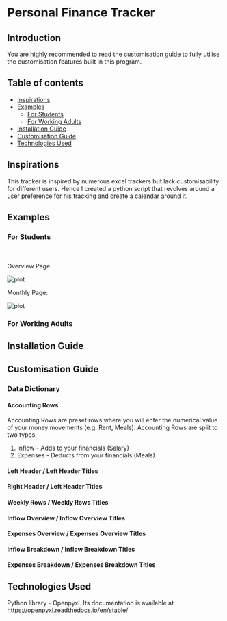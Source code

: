 # Personal Finance Tracker



## Introduction

You are highly recommended to read the customisation guide to fully utilise the customisation features built in this program.





## Table of contents
- [Inspirations](#inspirations)
- [Examples](#examples)
    - [For Students](#for-students)
    - [For Working Adults](#for-working-adults)
- [Installation Guide](#installation-guide)
- [Customisation Guide](#customisation-guide)
- [Technologies Used](#technologies-used)



## Inspirations

This tracker is inspired by numerous excel trackers but lack customisability for different users. Hence I created a python script that revolves around a user preference for his tracking and create a calendar around it.


## Examples


### For Students
<br /><br />
Overview Page:

![plot](https://github.com/LimJiaEarn/PersonalFinanceTracker/blob/main/README_docs/Student%20Sample%20Overview.PNG)


Monthly Page:

![plot](https://github.com/LimJiaEarn/PersonalFinanceTracker/blob/main/README_docs/Student%20Sample%20Monthly.PNG)


### For Working Adults




## Installation Guide






## Customisation Guide 

### Data Dictionary

#### Accounting Rows
Accounting Rows are preset rows where you will enter the numerical value of your money movements (e.g. Rent, Meals).
Accounting Rows are split to two types
1) Inflow - Adds to your financials (Salary)
2) Expenses - Deducts from your financials (Meals)

#### Left Header / Left Header Titles


#### Right Header  / Left Header Titles


#### Weekly Rows / Weekly Rows Titles


#### Inflow Overview / Inflow Overview Titles

#### Expenses Overview / Expenses Overview Titles

#### Inflow Breakdown / Inflow Breakdown Titles

#### Expenses Breakdown / Expenses Breakdown Titles










## Technologies Used
Python library - Openpyxl. Its documentation is available at https://openpyxl.readthedocs.io/en/stable/

